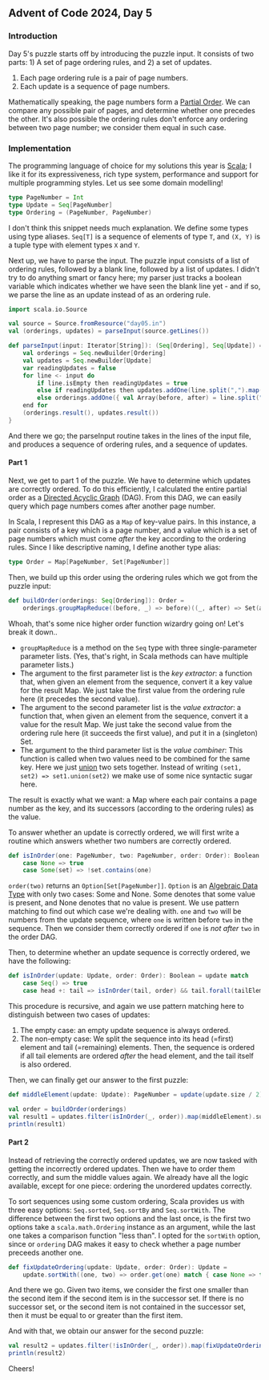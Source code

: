 ## Advent of Code 2024, Day 5

### Introduction

Day 5's puzzle starts off by introducing the puzzle input. It consists of two parts: 1) A set of page ordering rules, and 2) a set of updates.
1. Each page ordering rule is a pair of page numbers.
2. Each update is a sequence of page numbers.

Mathematically speaking, the page numbers form a [Partial Order](https://en.wikipedia.org/wiki/Partially_ordered_set).
We can compare any possible pair of pages, and determine whether one precedes the other.
It's also possible the ordering rules don't enforce any ordering between two page number; we consider them equal in such case.

### Implementation

The programming language of choice for my solutions this year is [Scala](https://www.scala-lang.org/); I like it for its expressiveness, rich type system, performance and support for multiple programming styles.
Let us see some domain modelling!
```scala 3
type PageNumber = Int
type Update = Seq[PageNumber]
type Ordering = (PageNumber, PageNumber)
```
I don't think this snippet needs much explanation. We define some types using type aliases.
`Seq[T]` is a sequence of elements of type `T`, and `(X, Y)` is a tuple type with element types `X` and `Y`.

Next up, we have to parse the input. The puzzle input consists of a list of ordering rules, followed by a blank line, followed by a list of updates. 
I didn't try to do anything smart or fancy here; my parser just tracks a boolean variable which indicates whether we have seen the blank line yet - and if so, we parse the line as an update instead of as an ordering rule.
```scala 3
import scala.io.Source

val source = Source.fromResource("day05.in")
val (orderings, updates) = parseInput(source.getLines())

def parseInput(input: Iterator[String]): (Seq[Ordering], Seq[Update]) = {
    val orderings = Seq.newBuilder[Ordering]
    val updates = Seq.newBuilder[Update]
    var readingUpdates = false
    for line <- input do
        if line.isEmpty then readingUpdates = true
        else if readingUpdates then updates.addOne(line.split(",").map(_.toInt))
        else orderings.addOne({ val Array(before, after) = line.split("\\|"); (before.toInt, after.toInt) })
    end for
    (orderings.result(), updates.result())
}
```
And there we go; the parseInput routine takes in the lines of the input file, and produces a sequence of ordering rules, and a sequence of updates.

#### Part 1

Next, we get to part 1 of the puzzle. We have to determine which updates are correctly ordered.
To do this efficiently, I calculated the entire partial order as a [Directed Acyclic Graph](https://en.wikipedia.org/wiki/Directed_acyclic_graph) (DAG).
From this DAG, we can easily query which page numbers comes after another page number.

In Scala, I represent this DAG as a `Map` of key-value pairs.
In this instance, a pair consists of a key which is a page number, and a value which is a set of page numbers which must come _after_ the key according to the ordering rules.
Since I like descriptive naming, I define another type alias:
```scala 3
type Order = Map[PageNumber, Set[PageNumber]]
```

Then, we build up this order using the ordering rules which we got from the puzzle input:
```scala 3
def buildOrder(orderings: Seq[Ordering]): Order =
    orderings.groupMapReduce((before, _) => before)((_, after) => Set(after))(_ union _)
```
Whoah, that's some nice higher order function wizardry going on! Let's break it down..
- `groupMapReduce` is a method on the `Seq` type with three single-parameter parameter lists. (Yes, that's right, in Scala methods can have multiple parameter lists.)
- The argument to the first parameter list is the _key extractor_: a function that, when given an element from the sequence, convert it a key value for the result Map.
We just take the first value from the ordering rule here (it precedes the second value).
- The argument to the second parameter list is the _value extractor_: a function that, when given an element from the sequence, convert it a value for the result Map.
We just take the second value from the ordering rule here (it succeeds the first value), and put it in a (singleton) Set.
- The argument to the third parameter list is the _value combiner_: This function is called when two values need to be combined for the same key.
Here we just [union](https://en.wikipedia.org/wiki/Union_(set_theory)) two sets together. Instead of writing `(set1, set2) => set1.union(set2)` we make use of some nice syntactic sugar here.

The result is exactly what we want: a Map where each pair contains a page number as the key, and its successors (according to the ordering rules) as the value.

To answer whether an update is correctly ordered, we will first write a routine which answers whether two numbers are correctly ordered.
```scala 3
def isInOrder(one: PageNumber, two: PageNumber, order: Order): Boolean = order.get(two) match
    case None => true
    case Some(set) => !set.contains(one)
```
`order(two)` returns an `Option[Set[PageNumber]]`. `Option` is an [Algebraic Data Type](https://en.wikipedia.org/wiki/Algebraic_data_type) with only two cases: Some and None.
Some denotes that some value is present, and None denotes that no value is present. We use pattern matching to find out which case we're dealing with.
`one` and `two` will be numbers from the update sequence, where `one` is written before `two` in the sequence. Then we consider them correctly ordered if `one` is _not after_ `two` in the order DAG.

Then, to determine whether an update sequence is correctly ordered, we have the following:
```scala 3
def isInOrder(update: Update, order: Order): Boolean = update match
    case Seq() => true
    case head +: tail => isInOrder(tail, order) && tail.forall(tailElem => isInOrder(head, tailElem, order))
```
This procedure is recursive, and again we use pattern matching here to distinguish between two cases of updates:
1. The empty case: an empty update sequence is always ordered.
2. The non-empty case: We split the sequence into its head (=first) element and tail (=remaining) elements. Then, the sequence is ordered if all tail elements are ordered _after_ the head element, and the tail itself is also ordered.

Then, we can finally get our answer to the first puzzle:
```scala 3
def middleElement(update: Update): PageNumber = update(update.size / 2)

val order = buildOrder(orderings)
val result1 = updates.filter(isInOrder(_, order)).map(middleElement).sum
println(result1)
```

#### Part 2

Instead of retrieving the correctly ordered updates, we are now tasked with getting the incorrectly ordered updates.
Then we have to order them correctly, and sum the middle values again. We already have all the logic available, except for one piece: ordering the unordered updates correctly.

To sort sequences using some custom ordering, Scala provides us with three easy options: `Seq.sorted`, `Seq.sortBy` and `Seq.sortWith`.
The difference between the first two options and the last once, is the first two options take a `scala.math.Ordering` instance as an argument,
while the last one takes a comparison function "less than". I opted for the `sortWith` option, since or `ordering` DAG makes it easy to check whether a page number preceeds another one.
```scala 3
def fixUpdateOrdering(update: Update, order: Order): Update =
    update.sortWith((one, two) => order.get(one) match { case None => true; case Some(set) => set.contains(two) })
```
And there we go. Given two items, we consider the first one smaller than the second item if the second item is in the successor set. If there is no successor set, or the second item is not contained in the successor set, then it must be equal to or greater than the first item.

And with that, we obtain our answer for the second puzzle:
```scala 3
val result2 = updates.filter(!isInOrder(_, order)).map(fixUpdateOrdering(_, order)).map(middleElement).sum
println(result2)
```
Cheers!